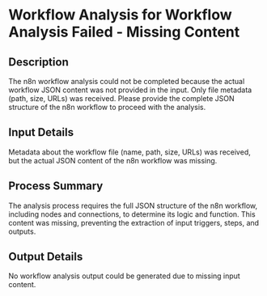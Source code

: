# Workflow Analysis for Workflow Analysis Failed - Missing Content

## Description
The n8n workflow analysis could not be completed because the actual workflow JSON content was not provided in the input. Only file metadata (path, size, URLs) was received. Please provide the complete JSON structure of the n8n workflow to proceed with the analysis.

## Input Details
Metadata about the workflow file (name, path, size, URLs) was received, but the actual JSON content of the n8n workflow was missing.

## Process Summary
The analysis process requires the full JSON structure of the n8n workflow, including nodes and connections, to determine its logic and function. This content was missing, preventing the extraction of input triggers, steps, and outputs.

## Output Details
No workflow analysis output could be generated due to missing input content.
